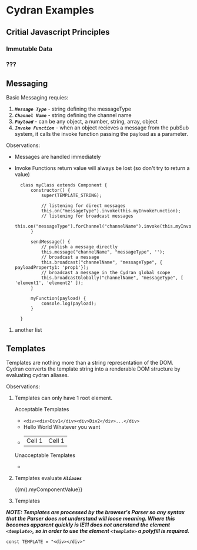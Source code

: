 # Cydran Examples

## Critial Javascript Principles

### Immutable Data
### ???

## Messaging

  Basic Messaging requies:
1. ***``Message Type``*** - string defining the messageType
1. ***``Channel Name``*** - string defining the channel name
1. ***``Payload``*** - can be any object, a number, string, array, object
1. ***``Invoke Function``*** - when an object recieves a message from the pubSub system, it calls the invoke function passing the payload as a parameter.

Observations:

* Messages are handled immediately
* Invoke Functions return value will always be lost (so don't try to return a value)

		class myClass extends Component {
			constructor() {
				super(TEMPLATE_STRING);
				
				// listening for direct messages
				this.on("messageType").invoke(this.myInvokeFunction);
				// listening for broadcast messages
				this.on("messageType").forChannel("channelName").invoke(this.myInvokeFunction);
			}
			
			sendMessage() {
				// publish a message directly
				this.message("channelName", "messageType", '');
				// broadcast a message
				this.broadcast("channelName", "messageType", { payloadProperty1: 'prop1'});
				// broadcast a message in the Cydran global scope
				this.broadcastGlobally("channelName", "messageType", [ 'element1', 'element2' ]);
			}
			
			myFunction(payload) {
				console.log(payload);
			}
    
    	}
		
[//]: # (New List)
1. another list
## Templates
Templates are nothing more than a string representation of the DOM.  Cydran converts the template string into a renderable DOM structure by evaluating cydran aliases. 

Observations:

1. Templates can only have 1 root element.

	Acceptable Templates
	* ``<div><div>Div1</div><div>Div2</div>...</div>``
	* <div><span>Hello World</span> Whatever you want</div>
	* <table><tr><td>Cell 1</td><td>Cell 1</td></tr></table>
	
	Unacceptable Templates
	* <div></div><div></div>
	

1. Templates evaluate ***``Aliases``*** 

	{{m().myComponentValue}} 
	
1. Templates 

***NOTE: Templates are processed by the browser's Parser so any syntax that the Parser does not understand will loose meaning.  Where this becomes apparent quickly is IE11 does not unerstand the element `<template>`, so in order to use the element `<template>` a polyfill is required.***

	const TEMPLATE = "<div></div>"
	
###

